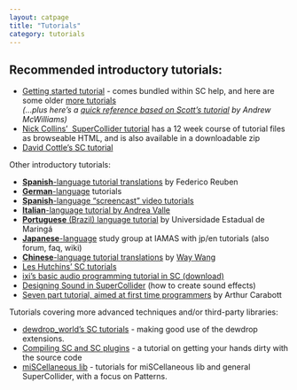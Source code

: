 ```yaml
---
layout: catpage
title: "Tutorials"
category: tutorials
---
```


## Recommended introductory tutorials:

<ul>
<li><a href="http://doc.sccode.org/Tutorials/Getting-Started/00-Getting-Started-With-SC.html">Getting started tutorial</a> - comes bundled within SC help, and here are some older <a href="http://supercollider.svn.sourceforge.net/viewvc/supercollider/trunk/common/build/Help/Tutorials/">more tutorials</a><br>
<em>(…plus here’s a <a href="http://jahya.net/blog/?2012-06-quickref-for-supercollider">quick reference based on Scott’s tutorial</a> by Andrew McWilliams)</em></li>
<li><a href="http://composerprogrammer.com/teaching/supercollider/sctutorial/tutorial.html">Nick Collins’ &nbsp;SuperCollider tutorial</a> has a 12 week course of tutorial files as browseable HTML, and is also available in a downloadable zip</li>
<li><a href="http://www.mat.ucsb.edu/275/CottleSC3.pdf">David Cottle’s SC tutorial</a></li>
</ul>
<p>Other introductory tutorials:</p>
<ul>
<li><strong><a href="http://www.oscilador.org/descargas/supercollider/">Spanish</a></strong><a href="http://www.oscilador.org/descargas/supercollider/">-language tutorial translations</a> by Federico Reuben</li>
<li><a href="http://gonzo.uni-weimar.de/~haru8822/supercollider/"><strong>German</strong>-language</a> tutorials</li>
<li><strong><a href="http://www.simonblackmore.net/notes/doku.php?id=supercollider_screencasts">Spanish</a></strong><a href="http://www.simonblackmore.net/notes/doku.php?id=supercollider_screencasts">-language “screencast” video tutorials</a></li>
<li><a href="http://www.cirma.unito.it/andrea/sc.html"><strong>Italian</strong>-language tutorial by Andrea Valle</a></li>
<li><a href="http://www.dmu.uem.br/lappso/manual/index.php/Tutorial_SuperCollider"><strong>Portuguese</strong> (Brazil) language tutorial</a> by Universidade Estadual de Maringá</li>
<li><a href="http://supercollider.jp/modules/bwiki/index.php?SC%20study%20group%20%40%20iamas"><strong>Japanese</strong>-language</a> study group at IAMAS with jp/en tutorials&nbsp;(also forum, faq, wiki)</li>
<li><a href="http://learn.travelchinawith.me"><strong>Chinese</strong>-language tutorial translations</a> by <a href="http://about.me/ww1way">Way Wang</a></li>
<li><a href="http://www.berkeleynoise.com/celesteh/podcast/?page_id=65">Les Hutchins’ SC tutorials</a></li>
<li><a href="http://www.ixi-audio.net/content/download/tutorials/supercollider_tutorial.tar">ixi’s basic audio programming tutorial in SC (download)</a></li>
<li><a href="http://en.wikibooks.org/wiki/Designing_Sound_in_SuperCollider">Designing Sound in SuperCollider</a> (how to create sound effects)</li>
<li><a href="https://github.com/acarabott/roundhouse-synth-design-course-2014">Seven part tutorial, aimed at first time programmers</a> by Arthur Carabott</li>
</ul>
<p>Tutorials covering more advanced techniques and/or third-party libraries:</p>
<ul>
<li><a href="http://www.dewdrop-world.net/sc3/tutorials/index.php">dewdrop_world’s SC tutorials</a> - making good use of the dewdrop extensions.</li>
<li><a href="http://plus1plus1plus.org/Resources/SC/SC3PluginTutorial.php">Compiling SC and SC plugins</a> - a tutorial on getting your hands dirty with the source code</li>
<li><a href="http://daniel-mayer.at/software_en.htm">miSCellaneous lib</a> - tutorials for miSCellaneous lib and general SuperCollider, with a focus on Patterns.</li>
</ul>

